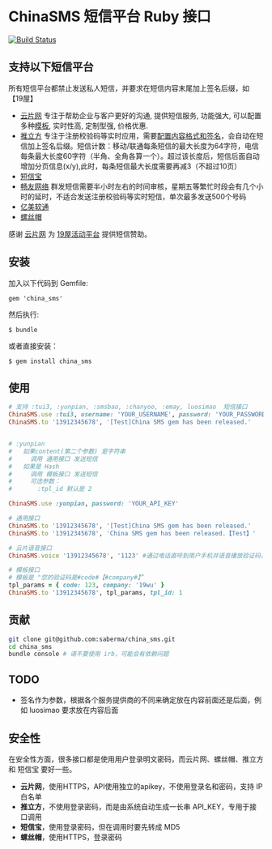 # ChinaSMS 短信平台 Ruby 接口

[![Build Status](https://travis-ci.org/saberma/china_sms.png?branch=master)](https://travis-ci.org/saberma/china_sms)

## 支持以下短信平台

所有短信平台都禁止发送私人短信，并要求在短信内容末尾加上签名后缀，如【19屋】

* [云片网](http://www.yunpian.com/) 专注于帮助企业与客户更好的沟通, 提供短信服务, 功能强大, 可以配置多种[模板](http://www.yunpian.com/api/tpl.html), 实时性高, 定制型强, 价格优惠.
* [推立方](http://tui3.com/) 专注于注册校验码等实时应用，需要[配置内容格式和签名](http://www.tui3.com/Members/smsconfigv2/)，会自动在短信加上签名后缀。短信计数：移动/联通每条短信的最大长度为64字符，电信每条最大长度60字符（半角、全角各算一个）。超过该长度后，短信后面自动增加分页信息(x/y),此时，每条短信最大长度需要再减3（不超过10页）
* [短信宝](http://www.smsbao.com/)
* [畅友网络](http://www.chanyoo.cn/) 群发短信需要半小时左右的时间审核，星期五等繁忙时段会有几个小时的延时，不适合发送注册校验码等实时短信，单次最多发送500个号码
* [亿美软通](http://www.emay.cn/)
* [螺丝帽](http://luosimao.com/)

感谢 [云片网](http://yunpian.com/?ref=china_sms) 为 [19屋活动平台](http://19wu.com) 提供短信赞助。

## 安装

加入以下代码到 Gemfile:

    gem 'china_sms'

然后执行:

    $ bundle

或者直接安装：

    $ gem install china_sms

## 使用

```ruby
# 支持 :tui3, :yunpian, :smsbao, :chanyoo, :emay, luosimao  短信接口
ChinaSMS.use :tui3, username: 'YOUR_USERNAME', password: 'YOUR_PASSWORD'
ChinaSMS.to '13912345678', '[Test]China SMS gem has been released.'


# :yunpian
#   如果content(第二个参数) 是字符串
#     调用 通用接口 发送短信
#   如果是 Hash
#     调用 模板接口 发送短信
#     可选参数：
#       :tpl_id 默认是 2

ChinaSMS.use :yunpian, password: 'YOUR_API_KEY'

# 通用接口
ChinaSMS.to '13912345678', '[Test]China SMS gem has been released.'
ChinaSMS.to '13912345678', 'China SMS gem has been released.【Test】'    # luosimao 的签名要放在后面

# 云片语音接口
ChinaSMS.voice '13912345678', '1123' #通过电话直呼到用户手机并语音播放验证码，默认最多播放2次。如：您的验证码是1123

# 模板接口
# 模板是 "您的验证码是#code#【#company#】”
tpl_params = { code: 123, company: '19wu' }
ChinaSMS.to '13912345678', tpl_params, tpl_id: 1

```

## 贡献

```bash
git clone git@github.com:saberma/china_sms.git
cd china_sms
bundle console # 请不要使用 irb，可能会有依赖问题
```

## TODO

* 签名作为参数，根据各个服务提供商的不同来确定放在内容前面还是后面，例如 luosimao 要求放在内容后面

## 安全性

在安全性方面，很多接口都是使用用户登录明文密码，而云片网、螺丝帽、推立方 和 短信宝 要好一些。

* **云片网**，使用HTTPS，API使用独立的apikey，不使用登录名和密码，支持 IP 白名单
* **推立方**，不使用登录密码，而是由系统自动生成一长串 API_KEY，专用于接口调用
* **短信宝**，使用登录密码，但在调用时要先转成 MD5
* **螺丝帽**，使用HTTPS，登录密码
